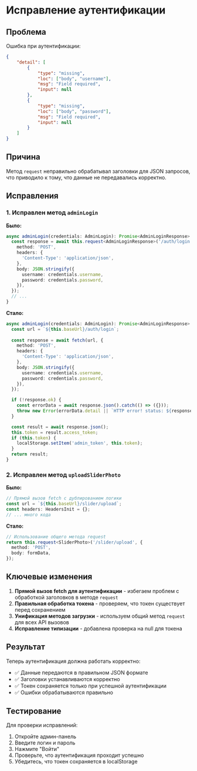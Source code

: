# Исправление аутентификации

## Проблема
Ошибка при аутентификации:
```json
{
    "detail": [
        {
            "type": "missing",
            "loc": ["body", "username"],
            "msg": "Field required",
            "input": null
        },
        {
            "type": "missing", 
            "loc": ["body", "password"],
            "msg": "Field required",
            "input": null
        }
    ]
}
```

## Причина
Метод `request` неправильно обрабатывал заголовки для JSON запросов, что приводило к тому, что данные не передавались корректно.

## Исправления

### 1. Исправлен метод `adminLogin`

**Было:**
```typescript
async adminLogin(credentials: AdminLogin): Promise<AdminLoginResponse> {
  const response = await this.request<AdminLoginResponse>('/auth/login', {
    method: 'POST',
    headers: {
      'Content-Type': 'application/json',
    },
    body: JSON.stringify({
      username: credentials.username,
      password: credentials.password,
    }),
  });
  // ...
}
```

**Стало:**
```typescript
async adminLogin(credentials: AdminLogin): Promise<AdminLoginResponse> {
  const url = `${this.baseUrl}/auth/login`;
  
  const response = await fetch(url, {
    method: 'POST',
    headers: {
      'Content-Type': 'application/json',
    },
    body: JSON.stringify({
      username: credentials.username,
      password: credentials.password,
    }),
  });

  if (!response.ok) {
    const errorData = await response.json().catch(() => ({}));
    throw new Error(errorData.detail || `HTTP error! status: ${response.status}`);
  }

  const result = await response.json();
  this.token = result.access_token;
  if (this.token) {
    localStorage.setItem('admin_token', this.token);
  }
  return result;
}
```

### 2. Исправлен метод `uploadSliderPhoto`

**Было:**
```typescript
// Прямой вызов fetch с дублированием логики
const url = `${this.baseUrl}/slider/upload`;
const headers: HeadersInit = {};
// ... много кода
```

**Стало:**
```typescript
// Использование общего метода request
return this.request<SliderPhoto>('/slider/upload', {
  method: 'POST',
  body: formData,
});
```

## Ключевые изменения

1. **Прямой вызов fetch для аутентификации** - избегаем проблем с обработкой заголовков в методе `request`
2. **Правильная обработка токена** - проверяем, что токен существует перед сохранением
3. **Унификация методов загрузки** - используем общий метод `request` для всех API вызовов
4. **Исправление типизации** - добавлена проверка на null для токена

## Результат

Теперь аутентификация должна работать корректно:
- ✅ Данные передаются в правильном JSON формате
- ✅ Заголовки устанавливаются корректно
- ✅ Токен сохраняется только при успешной аутентификации
- ✅ Ошибки обрабатываются правильно

## Тестирование

Для проверки исправлений:
1. Откройте админ-панель
2. Введите логин и пароль
3. Нажмите "Войти"
4. Проверьте, что аутентификация проходит успешно
5. Убедитесь, что токен сохраняется в localStorage
